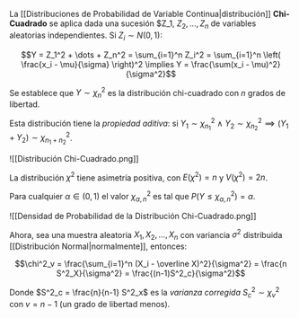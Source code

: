 La [[Distribuciones de Probabilidad de Variable Continua|distribución]] **Chi-Cuadrado** se aplica dada una sucesión $Z_1, $Z_2, \dots, Z_n$ de variables aleatorias independientes. Si $Z_i \sim N(0, 1)$:

$$Y = Z_1^2 + \dots + Z_n^2 = \sum_{i=1}^n Z_i^2 = \sum_{i=1}^n \left( \frac{x_i - \mu}{\sigma} \right)^2 \implies Y = \frac{\sum(x_i - \mu)^2}{\sigma^2}$$

Se establece que $Y \sim \chi_n^2$ es la distribución chi-cuadrado con $n$ grados de libertad.

Esta distribución tiene la *propiedad aditiva*: si $Y_1 \sim \chi_{n_1}^2 \ \land \ Y_2 \sim \chi_{n_2}^2 \implies (Y_1 + Y_2) \sim \chi^2_{n_1 + n_2}$.

![[Distribución Chi-Cuadrado.png]]

La distribución $\chi ^2$ tiene asimetría positiva, con $E(\chi^2) = n$ y $V(\chi^2) = 2n$.

Para cualquier $\alpha \in (0, 1)$ el valor $\chi^2_{\alpha, n}$ es tal que $P(Y \le \chi^2_{\alpha, n}) = \alpha$.  

![[Densidad de Probabilidad de la Distribución Chi-Cuadrado.png]]

Ahora, sea una muestra aleatoria $X_1, X_2, \dots, X_n$ con variancia $\sigma^2$ distribuida [[Distribución Normal|normalmente]], entonces:

$$\chi^2_v = \frac{\sum_{i=1}^n (X_i - \overline X)^2}{\sigma^2} = \frac{n S^2_X}{\sigma^2} = \frac{(n-1)S^2_c}{\sigma^2}$$

Donde $S^2_c = \frac{n}{n-1} S^2_x$ es la *varianza corregida* $S_c^2 \sim \chi_v^2$ con $v = n -1$ (un grado de libertad menos).
